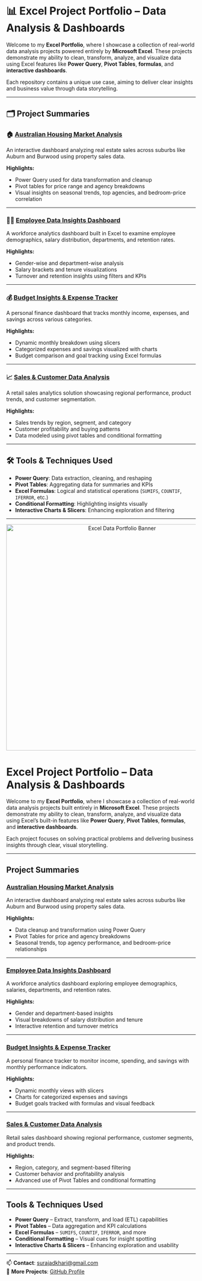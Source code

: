 # 📊 Excel Project Portfolio – Data Analysis & Dashboards

Welcome to my **Excel Portfolio**, where I showcase a collection of real-world data analysis projects powered entirely by **Microsoft Excel**. These projects demonstrate my ability to clean, transform, analyze, and visualize data using Excel features like **Power Query**, **Pivot Tables**, **formulas**, and **interactive dashboards**.

Each repository contains a unique use case, aiming to deliver clear insights and business value through data storytelling.

---

## 🗂 Project Summaries

### 🏠 [Australian Housing Market Analysis](https://github.com/surajadkhari/Australian-Housing-Analysis)
An interactive dashboard analyzing real estate sales across suburbs like Auburn and Burwood using property sales data.

**Highlights:**
- Power Query used for data transformation and cleanup
- Pivot tables for price range and agency breakdowns
- Visual insights on seasonal trends, top agencies, and bedroom-price correlation

---

### 👨‍💼 [Employee Data Insights Dashboard](https://github.com/surajadkhari/Employee-Data-Insights)
A workforce analytics dashboard built in Excel to examine employee demographics, salary distribution, departments, and retention rates.

**Highlights:**
- Gender-wise and department-wise analysis
- Salary brackets and tenure visualizations
- Turnover and retention insights using filters and KPIs

---

### 💰 [Budget Insights & Expense Tracker](https://github.com/surajadkhari/Budget-Insights-Excel)
A personal finance dashboard that tracks monthly income, expenses, and savings across various categories.

**Highlights:**
- Dynamic monthly breakdown using slicers
- Categorized expenses and savings visualized with charts
- Budget comparison and goal tracking using Excel formulas

---

### 📈 [Sales & Customer Data Analysis](https://github.com/surajadkhari/Excel-Data-Analysis-Cases)
A retail sales analytics solution showcasing regional performance, product trends, and customer segmentation.

**Highlights:**
- Sales trends by region, segment, and category
- Customer profitability and buying patterns
- Data modeled using pivot tables and conditional formatting

---

## 🛠 Tools & Techniques Used

- **Power Query**: Data extraction, cleaning, and reshaping
- **Pivot Tables**: Aggregating data for summaries and KPIs
- **Excel Formulas**: Logical and statistical operations (`SUMIFS`, `COUNTIF`, `IFERROR`, etc.)
- **Conditional Formatting**: Highlighting insights visually
- **Interactive Charts & Slicers**: Enhancing exploration and filtering

---
<!-- Unique Portfolio Header Image -->
<p align="center">
  <img src="https://your-image-url.com/unique-vector.png" alt="Excel Data Portfolio Banner" width="600"/>
</p>

# Excel Project Portfolio – Data Analysis & Dashboards

Welcome to my **Excel Portfolio**, where I showcase a collection of real-world data analysis projects built entirely in **Microsoft Excel**. These projects demonstrate my ability to clean, transform, analyze, and visualize data using Excel’s built-in features like **Power Query**, **Pivot Tables**, **formulas**, and **interactive dashboards**.

Each project focuses on solving practical problems and delivering business insights through clear, visual storytelling.

---

## Project Summaries

### [Australian Housing Market Analysis](https://github.com/surajadkhari/Australian-Housing-Analysis)
An interactive dashboard analyzing real estate sales across suburbs like Auburn and Burwood using property sales data.

**Highlights:**
- Data cleanup and transformation using Power Query  
- Pivot Tables for price and agency breakdowns  
- Seasonal trends, top agency performance, and bedroom-price relationships  

---

### [Employee Data Insights Dashboard](https://github.com/surajadkhari/Employee-Data-Insights)
A workforce analytics dashboard exploring employee demographics, salaries, departments, and retention rates.

**Highlights:**
- Gender and department-based insights  
- Visual breakdowns of salary distribution and tenure  
- Interactive retention and turnover metrics  

---

### [Budget Insights & Expense Tracker](https://github.com/surajadkhari/Budget-Insights-Excel)
A personal finance tracker to monitor income, spending, and savings with monthly performance indicators.

**Highlights:**
- Dynamic monthly views with slicers  
- Charts for categorized expenses and savings  
- Budget goals tracked with formulas and visual feedback  

---

### [Sales & Customer Data Analysis](https://github.com/surajadkhari/Excel-Data-Analysis-Cases)
Retail sales dashboard showing regional performance, customer segments, and product trends.

**Highlights:**
- Region, category, and segment-based filtering  
- Customer behavior and profitability analysis  
- Advanced use of Pivot Tables and conditional formatting  

---

## Tools & Techniques Used

- **Power Query** – Extract, transform, and load (ETL) capabilities  
- **Pivot Tables** – Data aggregation and KPI calculations  
- **Excel Formulas** – `SUMIFS`, `COUNTIF`, `IFERROR`, and more  
- **Conditional Formatting** – Visual cues for insight spotting  
- **Interactive Charts & Slicers** – Enhancing exploration and usability  

---

📫 **Contact**: [surajadkhari@gmail.com](mailto:surajadkhari@gmail.com)  
🔗 **More Projects**: [GitHub Profile](https://github.com/surajadkhari)


